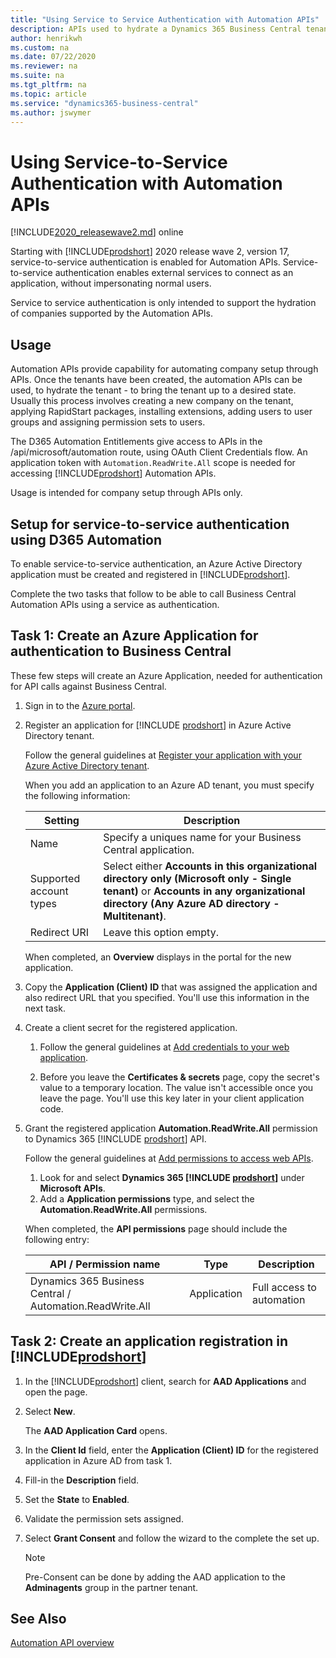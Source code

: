 ```yaml
---
title: "Using Service to Service Authentication with Automation APIs"
description: APIs used to hydrate a Dynamics 365 Business Central tenant. Using the automation APIs, companies can be created, extensions installed, permissions assigned, and RapidStart packages applied.
author: henrikwh
ms.custom: na
ms.date: 07/22/2020
ms.reviewer: na
ms.suite: na
ms.tgt_pltfrm: na
ms.topic: article
ms.service: "dynamics365-business-central"
ms.author: jswymer
---
```


# Using Service-to-Service Authentication with Automation APIs

[!INCLUDE[2020_releasewave2.md](../includes/2020_releasewave2.md)] online

Starting with [!INCLUDE[prodshort](../developer/includes/prodshort.md)] 2020 release wave 2, version 17, service-to-service authentication is enabled for Automation APIs. Service-to-service authentication enables external services to connect as an application, without impersonating normal users.  

Service to service authentication is only intended to support the hydration of companies supported by the Automation APIs.

## Usage

Automation APIs provide capability for automating company setup through APIs. Once the tenants have been created, the automation APIs can be used, to hydrate the tenant - to bring the tenant up to a desired state. Usually this process involves creating a new company on the tenant, applying RapidStart packages, installing extensions, adding users to user groups and assigning permission sets to users. 

The D365 Automation Entitlements give access to APIs in the /api/microsoft/automation route, using OAuth Client Credentials flow. An application token with `Automation.ReadWrite.All` scope is needed for accessing [!INCLUDE[prodshort](../developer/includes/prodshort.md)] Automation APIs.

Usage is intended for company setup through APIs only. 

## Setup for service-to-service authentication using D365 Automation 

To enable service-to-service authentication, an Azure Active Directory application must be created and registered in [!INCLUDE[prodshort](../developer/includes/prodshort.md)]. 

Complete the two tasks that follow to be able to call Business Central Automation APIs using a service as authentication. 

## Task 1: Create an Azure Application for authentication to Business Central 

These few steps will create an Azure Application, needed for authentication for API calls against Business Central.

1. Sign in to the [Azure portal](https://portal.azure.com).

2. Register an application for [!INCLUDE [prodshort](../developer/includes/prodshort.md)] in Azure Active Directory tenant.

    Follow the general guidelines at [Register your application with your Azure Active Directory tenant](/azure/active-directory/active-directory-app-registration).

    When you add an application to an Azure AD tenant, you must specify the following information:
    
    |Setting|Description|
    |-------|-----------|
    |Name|Specify a uniques name for your Business Central application. |
    |Supported account types| Select either <strong>Accounts in this organizational directory only (Microsoft only - Single tenant)</strong> or <strong>Accounts in any organizational directory (Any Azure AD directory - Multitenant)</strong>.|
    |Redirect URI|Leave this option empty.|
    
    When completed, an **Overview** displays in the portal for the new application.

3. Copy the **Application (Client) ID** that was assigned the application and also redirect URL that you specified. You'll use this information in the next task.

4. Create a client secret for the registered application.

    1. Follow the general guidelines at [Add credentials to your web application](/azure/active-directory/develop/quickstart-configure-app-access-web-apis#add-credentials-to-your-web-application).

    2. Before you leave the **Certificates & secrets** page, copy the secret's value to a temporary location. The value isn't accessible once you leave the page. You'll use this key later in your client application code.

5. Grant the registered application  **Automation.ReadWrite.All** permission to Dynamics 365 [!INCLUDE [prodshort](../developer/includes/prodshort.md)] API.

    Follow the general guidelines at [Add permissions to access web APIs](/azure/active-directory/develop/quickstart-configure-app-access-web-apis#add-permissions-to-access-web-apis).

    1. Look for and select **Dynamics 365 [!INCLUDE [prodshort](../developer/includes/prodshort.md)]** under **Microsoft APIs**.
    2. Add a **Application permissions** type, and select the **Automation.ReadWrite.All** permissions.

    When completed, the **API permissions** page should include the following entry:

    |API / Permission name|Type|Description|
    |---------------------|----|-----------|
    |Dynamics 365 Business Central / Automation.ReadWrite.All|Application|Full access to automation|

## Task 2: Create an application registration in [!INCLUDE[prodshort](../developer/includes/prodshort.md)] 

1. In the [!INCLUDE[prodshort](../developer/includes/prodshort.md)] client, search for **AAD Applications**  and open the page.

2. Select **New**.

    The **AAD Application Card** opens. 

3. In the **Client Id** field, enter the **Application (Client) ID**  for the registered application in Azure AD from task 1. 

4. Fill-in the **Description** field.

5. Set the **State** to **Enabled**.

6. Validate the permission sets assigned. 

7. Select **Grant Consent** and follow the wizard to the complete the set up.

   > [!NOTE]
   > Pre-Consent can be done by adding the AAD application to the **Adminagents** group in the partner tenant.  

## See Also

[Automation API overview](dynamics-microsoft-automation-overview.md)  

